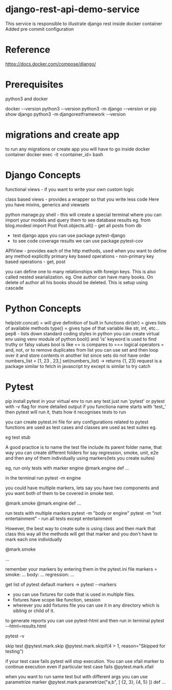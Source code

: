 # django-rest-api-demo-service

This service is responsible to illustrate django rest inside docker container
Added pre commit configuration

# Reference

https://docs.docker.com/compose/django/

# Prerequisites

python3 and docker

docker --version
python3 --version
python3 -m django --version or pip show django
python3 -m djangorestframework --version

# migrations and create app

to run any migrations or create app you will have to go inside docker container
docker exec -it <container_id> bash

# Django Concepts

functional views - if you want to write your own custom logic

class based views - provides a wrapper so that you write less code
Here you have mixins, generics and viewsets

python manage.py shell - this will create a special terminal where you can import your models
and query them to see database results
eg. from blog.modesl import Post
Post.objects.all() - get all posts from db

- test django apps you can use package pytest-django
- to see code coverage results we can use package pytest-cov

APIView - provides each of the http methods, used when you want to define any method explicitly
primary key based operations -
non-primary key based operations - get, post

you can define one to many relationships with foreign keys. This is also
called nested searialization.
eg. One author can have many books. On delete of author all his books should be deleted. This is
setup using cascade

<!-- class Author(models.Model):
    firstName=models.CharField(max_length=50)
    lastName=models.CharField(max_length=50)

    def __str__(self):
        return self.firstName

class Book(models.Model):
    title=models.CharField(max_length=50)
    ratings=models.CharField(max_length=10)
    author=models.ForeignKey(Author, related_name='books', on_delete=models.CASCADE) -->

# Python Concepts

help(str.concat) = will give definition of built in functions
dir(str) = gives lists of available methods
type(<variable>) = gives type of that variable like str, int, etc...
pep8 - lists down standard coding styles in python
you can create virtual env using venv module of python
bool() and 'is' keyword is used to find truthy or falsy values
bool is like ==
is compares to ===
logical operators = and, not, or
to remove duplicates from list you can use set and then loop over it and store contents in another list
since sets do not have order
numbers_list = [1, 23 , 23,]
set(numbers_list) -> returns {1, 23}
request is a package similar to fetch in javascript
try except is similar to try catch

# Pytest

pip install pytest in your virtual env
to run any test just run 'pytest' or pytest with -v flag for more detailed output
if you functiona name starts with 'test\_' then pytest will run it, thats how it recognises
tests to run

you can create pytest.ini file for any configurations related to pytest
functions are used as test cases and classes are used as test suites
eg.

<!-- [pytest]
python_files = test_*
python_classes = *Tests
python_functions = test_* -->

eg test stub

<!-- def test_checking:
  assert True -->

A good practice is to name the test file include its parent folder name,
that way you can create different folders for say regression, smoke, unit, e2e and then
any of them individually using markers(lets you create suites)

eg, run only tests with marker engine
@mark.engine
def ...

in the terminal run pytest -m engine

you could have multiple markers, lets say you have two components and you want
both of them to be covered in smoke test.

@mark.smoke
@mark.engine
def ...

run tests with multiple markers
pytest -m "body or engine"
pytest -m "not entertainment" - run all tests except entertainment

However, the best way to create suite is using class and then mark that class
this way all the methods will get that marker and you don't have to mark
each one individually

@mark.smoke

<!-- class SmokeTests:
  def demo (self):
    assert True -->

...

remember your markers by entering them in the pytest.ini file
markers =
smoke: ...
body: ...
regression: ...

get list of pytest default markers -> pytest --markers

- you can use fixtures for code that is used in multiple files.
- fixtures have scope like function, session
- wherever you add fixtures file you can use it in any directory which is
  sibling or child of it.

to generate reports you can use pytest-html
and then run in terminal pytest --html=results.html

pytest <path of files to run> -v

skip test
@pytest.mark.skip
@pytest.mark.skipif(4 > 1, reason="Skipped for testing")

if your test case fails pytest will stop execution. You can use xfail marker to continue execution
even if particular test case fails
@pytest.mark.xfail

when you want to run same test but with different args you can use parametrize marker
@pytest.mark.parametrize("a,b", [
{2, 3},
{4, 5}
])
def ...
